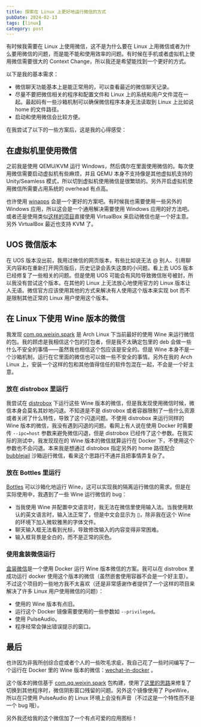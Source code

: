 ```yaml
---
title: 探索在 Linux 上更好地运行微信的方式
pubDate: 2024-02-13
tags: [linux]
category: post
---
```


有时候我需要在 Linux 上使用微信，这不是为什么要在 Linux 上用微信或者为什么要用微信的问题，而是能不能和使用效率的问题。有时候在手机或者虚拟机上使用微信需要很大的 Context Change，所以我还是希望能找到一个更好的方式。

以下是我的基本需求：

- 微信聊天功能基本上是能正常用的，可以查看最近的微信聊天记录。
- 尽量不要把微信相关的程序和配置文件和 Linux 上的系统和用户文件混在一起。最起码有一些沙箱机制可以确保微信程序本身无法读取到 Linux 上比如说 home 的文件路径。
- 启动和使用微信会比较方便。

在我尝试了以下的一些方案后，这是我的心得感受：

## 在虚拟机里使用微信

之前我是使用 QEMU/KVM 运行 Windows，然后偶尔在里面使用微信的。每次使用微信需要启动虚拟机有些麻烦，并且 QEMU 本身不支持像是其他虚拟机支持的 Unity/Seamless 模式，所以切到虚拟机使用微信是很繁琐的。另外开启虚拟机使用微信所需要占用系统的 overhead 有点高。

也许使用 [winapps](https://github.com/winapps-org/winapps) 会是一个更好的方案吧。有时候我也需要使用一些另外的 Windows 应用，所以这会是一个通用解决需要使用 Windows 应用的好方法吧。或者还是使用类似[这样的项目](https://github.com/ne0YT/Linux-Subsystem-for-Windows_Seamless_windows_apps_on_Linux)直接使用 VirtualBox 来启动微信也是一个好主意。另外 VirtualBox 最近也支持 KVM 了。

## UOS 微信版本

在 UOS 版本没出前，我用过微信的网页版本，有些比如说无法 @ 别人、引用聊天内容和在重新打开网页版后，历史记录会丢失这类的小问题。看上去 UOS 版本已经修复了一些相关的问题。但是使用 UOS 可能会有风险导致微信账号被封，所以我没有尝试这个版本。在其他的 Linux 上无法放心地使用官方的 Linux 版本让人无语。微信官方应该使用其他的方式来解决有人使用这个版本来实现 bot 而不是限制其他正常的 Linux 用户使用这个版本。

## 在 Linux 下使用 Wine 版本的微信

我发现 [com.qq.weixin.spark](https://aur.archlinux.org/packages/com.qq.weixin.spark) 是 Arch Linux 下当前最好的使用 Wine 来运行微信的包。我的顾虑是我相信这个包的打包者，但是我不太确定包里的 deb 会做一些什么不安全的事情——虽然我也相信这个包应该是安全的。但是 Wine 本身不是一个沙箱机制，运行在它里面的微信也可以做一些不安全的事情。另外在我的 Arch Linux 上，安装一个这样的包和其他值得信任的软件包混在一起，不会是一个好主意。

### 放在 distrobox 里运行

我尝试在 [distrobox](https://github.com/89luca89/distrobox) 下运行这些 Wine 版本的微信，但是我发现使用微信时候，微信本身会莫名其妙地闪退。不知道是不是 distrobox 或者容器限制了一些什么资源或者关闭了什么特性，导致了这个闪退问题。不使用 distrobox 来运行同样的 Wine 版本的微信，我没有遇到闪退的问题。看网上有人说在使用 Docker 时需要传 `--ipc=host` 参数来避免微信闪退，但是 distrobox 已经传了这个参数。在我实际的测试中，我发现现在的 Wine 版本的微信就算运行在 Docker 下，不使用这个参数也不会闪退。本来我是想通过 distrobox 指定另外的 home 路径配合 [bubblejail](https://github.com/igo95862/bubblejail) 沙箱运行微信，看来这个思路行不通并且把事情弄复杂了。

### 放在 Bottles 里运行

[Bottles](https://github.com/bottlesdevs/Bottles) 可以沙箱化地运行 Wine，这可以实现我的隔离运行微信的需求。但是在实际使用中，我遇到了一些 Wine 运行微信的 bug：

- 当我使用 Wine 并配置中文语言时，我无法在微信里使用输入法。当我使用默认的英文语言时，输入法正常了，但是中文会显示为 ▯，除非我在这个 Wine 的环境下加入微软雅黑的字体文件。
- 聊天输入框无法看到光标，导致修改输入的内容变得非常困难。
- 输入框背景是全白的，而不是正常的灰色。

### 使用盒装微信运行

[盒装微信](https://github.com/huan/docker-wechat)是一个使用 Docker 运行 Wine 版本微信的方案。我可以在 distrobox 里成功运行 docker 使用这个版本的微信（虽然嵌套使用容器不会是一个好主意）。不过这个项目的一些地方我不太喜欢（还是非常感谢作者提供了一个这样的项目来解决了许多 Linux 用户使用微信的问题）：

- 使用的 Wine 版本有点旧。
- 运行这个 Docker 镜像需要使用的一些参数如 `--privileged`。
- 使用 PulseAudio。
- 程序经常会弹出错误提示的窗口。

## 最后

也许因为非我所创综合症或者个人的一些吹毛求疵，我自己花了一些时间编写了一个运行在 Docker 里的 Wine 版本的微信：[wechat-in-docker](https://github.com/floating-cat/wechat-in-docker) 。

这个版本的微信基于 [com.qq.weixin.spark](https://aur.archlinux.org/packages/com.qq.weixin.spark) 包构建，使用了[这里的思路](https://zhuanlan.zhihu.com/p/106926984)来修复了切换到其他程序时，微信阴影窗口残留的问题。另外这个镜像使用了 PipeWire，所以在只使用 PulseAudio 的 Linux 环境上会没有声音（不过这是一个特性而不是一个 bug 哦）。

另外我还给我的这个微信加了一个有点可爱的应用图标！
